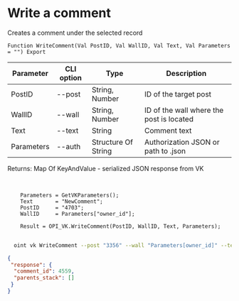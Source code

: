 ﻿---
sidebar_position: 4
---

# Write a comment
 Creates a comment under the selected record



`Function WriteComment(Val PostID, Val WallID, Val Text, Val Parameters = "") Export`

  | Parameter | CLI option | Type | Description |
  |-|-|-|-|
  | PostID | --post | String, Number | ID of the target post |
  | WallID | --wall | String, Number | ID of the wall where the post is located |
  | Text | --text | String | Comment text |
  | Parameters | --auth | Structure Of String | Authorization JSON or path to .json |

  
  Returns:  Map Of KeyAndValue - serialized JSON response from VK

<br/>




```bsl title="Code example"
    Parameters = GetVKParameters();
    Text       = "NewComment";
    PostID     = "4703";
    WallID     = Parameters["owner_id"];

    Result = OPI_VK.WriteComment(PostID, WallID, Text, Parameters);
```



```sh title="CLI command example"
    
  oint vk WriteComment --post "3356" --wall "Parameters[owner_id]" --text %text% --auth "GetVKParameters()"

```

```json title="Result"
{
 "response": {
  "comment_id": 4559,
  "parents_stack": []
 }
}
```
